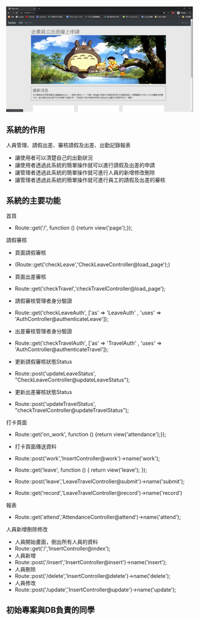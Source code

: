 ![image](首頁.png)
## 系統的作用

人員管理、請假出差、審核請假及出差、出勤記錄報表

- 讓使用者可以清楚自己的出勤狀況
- 讓使用者透過此系統的簡單操作就可以進行請假及出差的申請
- 讓管理者透過此系統的簡單操作就可進行人員的新增修改刪除
- 讓管理者透過此系統的簡單操作就可進行員工的請假及出差的審核

## 系統的主要功能

首頁
- Route::get('/', function () {return view('page');});

請假審核
- 頁面請假審核
- (Route::get('checkLeave','CheckLeaveController@load_page');)
- 頁面出差審核
- Route::get('checkTravel','checkTravelController@load_page');
- 請假審核管理者身分驗證
- Route::get('checkLeaveAuth', ['as' => 'LeaveAuth' , 'uses' => 'AuthController@authenticateLeave']);
- 出差審核管理者身分驗證
- Route::get('checkTravelAuth', ['as' => 'TravelAuth' , 'uses' => 'AuthController@authenticateTravel']);

- 更新請假審核狀態Status
- Route::post('updateLeaveStatus', "CheckLeaveController@updateLeaveStatus");
- 更新出差審核狀態Status
- Route::post('updateTravelStatus', "checkTravelController@updateTravelStatus");


打卡頁面
- Route::get('on_work', function () {return view('attendance');});

- 打卡頁面傳送資料
- Route::post('work','InsertController@work')->name('work');


- Route::get('leave', function () { return view('leave'); });
- Route::post('leave','LeaveTravelController@submit')->name('submit');
- Route::get('record','LeaveTravelController@record')->name('record')

報表
- Route::get('attend','AttendanceController@attend')->name('attend');


人員新增刪除修改
- 人員開始畫面，倒出所有人員的資料
- Route::get('/','InsertController@index');
- 人員新增
- Route::post('/insert','InsertController@insert')->name('insert');
- 人員刪除
- Route::post('/delete','InsertController@delete')->name('delete');
- 人員修改
- Route::post('/update','InsertController@update')->name('update');



## 初始專案與DB負責的同學
